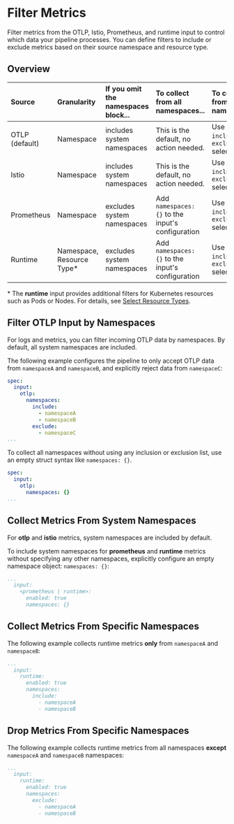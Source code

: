 # Filter Metrics

Filter metrics from the OTLP, Istio, Prometheus, and runtime input to control which data your pipeline processes. You can define filters to include or exclude metrics based on their source namespace and resource type.

## Overview

| Source      | Granularity                               | If you omit the namespaces block... | To collect from **all** namespaces... | To collect from specific namespaces... |
| :---------- | :---------------------------------------- | :---------------------------------- | :------------------------------------ | :------------------------------------- |
| OTLP (default) | Namespace                                 | includes system namespaces          | This is the default, no action needed. | Use the `include` or `exclude` selector |
| Istio       | Namespace                                 | includes system namespaces          | This is the default, no action needed. | Use the `include` or `exclude` selector |
| Prometheus  | Namespace                                 | excludes system namespaces          | Add `namespaces: {}` to the input's configuration | Use the `include` or `exclude` selector |
| Runtime     | Namespace, Resource Type\*                | excludes system namespaces          | Add `namespaces: {}` to the input's configuration | Use the `include` or `exclude` selector |

\* The **runtime** input provides additional filters for Kubernetes resources such as Pods or Nodes. For details, see [Select Resource Types](../collecting-metrics/runtime-input.md#select-resource-types).

## Filter OTLP Input by Namespaces

For logs and metrics, you can filter incoming OTLP data by namespaces. By default, all system namespaces are included.

The following example configures the pipeline to only accept OTLP data from `namespaceA` and `namespaceB`, and explicitly reject data from `namespaceC`:

```yaml
spec:
  input:
    otlp:
      namespaces:
        include:
          - namespaceA
          - namespaceB
        exclude:
          - namespaceC
...
```

To collect all namespaces without using any inclusion or exclusion list, use an empty struct syntax like `namespaces: {}`.

```yaml
spec:
  input:
    otlp:
      namespaces: {}
...
```

## Collect Metrics From System Namespaces

For **otlp** and **istio** metrics, system namespaces are included by default.

To include system namespaces for **prometheus** and **runtime** metrics without specifying any other namespaces, explicitly configure an empty namespace object: `namespaces: {}`:

```yaml
...
  input:
    <prometheus | runtime>:
      enabled: true
      namespaces: {}
```

## Collect Metrics From Specific Namespaces

The following example collects runtime metrics **only** from `namespaceA` and `namespaceB`:

```yaml
...
  input:
    runtime:
      enabled: true
      namespaces:
        include:
          - namespaceA
          - namespaceB
```

## Drop Metrics From Specific Namespaces

The following example collects runtime metrics from all namespaces **except** `namespaceA` and `namespaceB` namespaces:

```yaml
...
  input:
    runtime:
      enabled: true
      namespaces:
        exclude:
          - namespaceA
          - namespaceB
```
